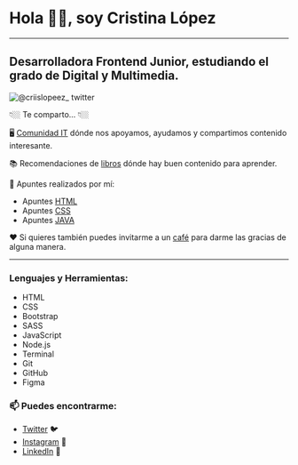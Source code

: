 # Hola 👋🏼, soy Cristina López

---

## Desarrolladora Frontend Junior, estudiando el grado de Digital y Multimedia.

![@criislopeez_ twitter](https://img.shields.io/twitter/follow/criislopeez_?style=for-the-badge&color=CF9495)

👇🏼 Te comparto... 👇🏼

🖥 [Comunidad IT](https://discord.gg/5W4BaksSBY) dónde nos apoyamos, ayudamos y compartimos contenido interesante.

📚 Recomendaciones de [libros](https://drive.google.com/drive/folders/1HBsKKzQIl97g-DNexG0iRaL_ayxbR7bp?usp=sharing) dónde hay buen contenido para aprender.

📝 Apuntes realizados por mí:

- Apuntes [HTML](https://drive.google.com/drive/folders/1rh3tul1rsoiZ3EYSYJ4t9xM9hZa0s7JE?usp=sharing)
- Apuntes [CSS](https://drive.google.com/drive/folders/1iFCeWwP3ZFluX8d99fgC-JyvvkETijaH?usp=sharing)
- Apuntes [JAVA](https://drive.google.com/drive/folders/1MNXd2vE07tK5OMOjgNiZXRuOzRIRrw8H?usp=sharing)

❤️ Si quieres también puedes invitarme a un [café](https://www.buymeacoffee.com/criislopeez) para darme las gracias de alguna manera.

---

### Lenguajes y Herramientas:

- HTML
- CSS
- Bootstrap
- SASS
- JavaScript
- Node.js
- Terminal
- Git
- GitHub
- Figma

### 📫 Puedes encontrarme:

- [Twitter](https://twitter.com/criislopeez_) 🐦
- [Instagram](https://instagram.com/criislopeez_) 📸
- [LinkedIn](https://www.linkedin.com/in/cristinalopezherraiz/) 💼
